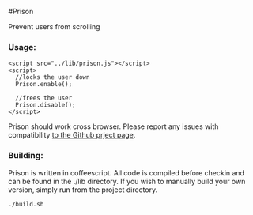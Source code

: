 #Prison

Prevent users from scrolling

### Usage:

    <script src="../lib/prison.js"></script>
    <script>
      //locks the user down
      Prison.enable();

      //frees the user
      Prison.disable();
    </script>

Prison should work cross browser. Please report any issues with compatibility [to the Github prject page](https://github.com/dawnerd/Prison/issues).

### Building:

Prison is written in coffeescript. All code is compiled before checkin and can be found in the ./lib directory. If you wish to manually build your own version, simply run from the project directory.

    ./build.sh